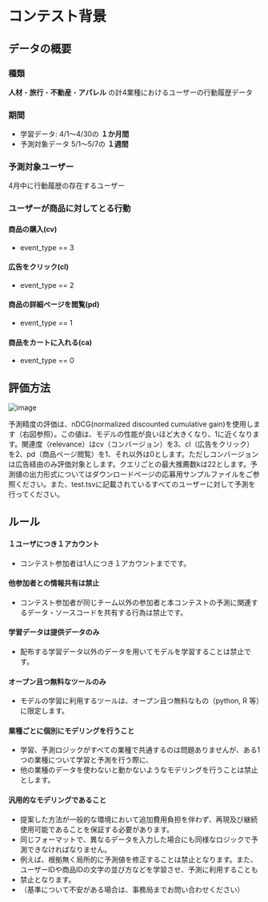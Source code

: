 # コンテスト背景
## データの概要
### 種類
**人材**・**旅行**・**不動産**・**アパレル** の計4業種におけるユーザーの行動履歴データ

### 期間
* 学習データ: 4/1～4/30の **１か月間**
* 予測対象データ 5/1～5/7の **１週間**

### 予測対象ユーザー
4月中に行動履歴の存在するユーザー

### ユーザーが商品に対してとる行動
####  商品の購入(cv)  
* event_type == 3

####  広告をクリック(cl)
* event_type == 2

####  商品の詳細ページを閲覧(pd)
* event_type == 1

####  商品をカートに入れる(ca)
* event_type == 0

## 評価方法
![image](https://i.deepanalytics.jp/i/wh0t4i3541)

予測精度の評価は、nDCG(normalized discounted cumulative gain)を使用します（右図参照）。この値は、モデルの性能が良いほど大きくなり、1に近くなります。関連度（relevance）はcv（コンバージョン）を3、cl（広告をクリック）を2、pd（商品ページ閲覧）を1、それ以外は0とします。ただしコンバージョンは広告経由のみ評価対象とします。クエリごとの最大推薦数kは22とします。予測値の出力形式についてはダウンロードページの応募用サンプルファイルをご参照ください。また、test.tsvに記載されているすべてのユーザーに対して予測を行ってください。

## ルール
#### １ユーザにつき１アカウント
* コンテスト参加者は1人につき１アカウントまでです。

#### 他参加者との情報共有は禁止
* コンテスト参加者が同じチーム以外の参加者と本コンテストの予測に関連するデータ・ソースコードを共有する行為は禁止です。

#### 学習データは提供データのみ
*  配布する学習データ以外のデータを用いてモデルを学習することは禁止です。

#### オープン且つ無料なツールのみ
* モデルの学習に利用するツールは、オープン且つ無料なもの（python, R 等）に限定します。

#### 業種ごとに個別にモデリングを行うこと
*  学習、予測ロジックがすべての業種で共通するのは問題ありませんが、ある1つの業種について学習と予測を行う際に、
*  他の業種のデータを使わないと動かないようなモデリングを行うことは禁止とします。

#### 汎用的なモデリングであること
* 提案した方法が一般的な環境において追加費用負担を伴わず、再現及び継続使用可能であることを保証する必要があります。
* 同じフォーマットで、異なるデータを入力した場合にも同様なロジックで予測できなければなりません。
* 例えば、根拠無く局所的に予測値を修正することは禁止となります。また、ユーザーIDや商品IDの文字の並び方などを学習させ、予測に利用することも
* 禁止となります。
* （基準について不安がある場合は、事務局までお問い合わせください）
